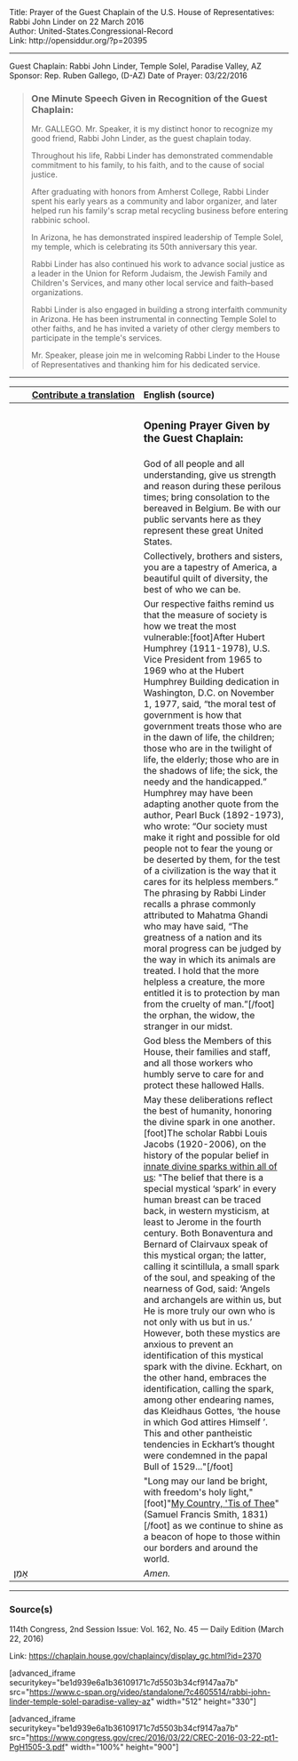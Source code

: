 <html>
<head></head>
<body>
Title: Prayer of the Guest Chaplain of the U.S. House of Representatives: Rabbi John Linder on 22 March 2016<br />
Author: United-States.Congressional-Record<br />
Link: http://opensiddur.org/?p=20395
<p />
<hr />

Guest Chaplain: Rabbi John Linder, Temple Solel, Paradise Valley, AZ
Sponsor: Rep. Ruben Gallego, (D-AZ)
Date of Prayer: 03/22/2016

<blockquote>
<h3>One Minute Speech Given in Recognition of the Guest Chaplain:</h3>
Mr. GALLEGO. Mr. Speaker, it is my distinct honor to recognize my good friend, Rabbi John Linder, as the guest chaplain today.

Throughout his life, Rabbi Linder has demonstrated commendable commitment to his family, to his faith, and to the cause of social justice.

After graduating with honors from Amherst College, Rabbi Linder spent his early years as a community and labor organizer, and later helped run his family's scrap metal recycling business before entering rabbinic school.

In Arizona, he has demonstrated inspired leadership of Temple Solel, my temple, which is celebrating its 50th anniversary this year.

Rabbi Linder has also continued his work to advance social justice as a leader in the Union for Reform Judaism, the Jewish Family and Children's Services, and many other local service and faith–based organizations.

Rabbi Linder is also engaged in building a strong interfaith community in Arizona. He has been instrumental in connecting Temple Solel to other faiths, and he has invited a variety of other clergy members to participate in the temple's services.

Mr. Speaker, please join me in welcoming Rabbi Linder to the House of Representatives and thanking him for his dedicated service.
</blockquote>

<hr />

<table style="margin-left: auto;margin-right: auto;" class="draggable">
<thead><tr><th id="x" style="text-align: right;"><a href="/contributing/upload/">Contribute a translation</a></th><th style="text-align: left;">English (source)</th></tr></thead>
<tbody>
<tr><td style="vertical-align:top;" width="46%">
<div class="liturgy"><span lang="he">

</span></div></td>
 
<td style="vertical-align:top;" width="53%">
<div class="english">
<h3>Opening Prayer Given by the Guest Chaplain:</h3>
</div></td></tr>


<tr><td style="vertical-align:top;" width="46%">
<div class="liturgy"><span lang="he">

</span></div></td>
 
<td style="vertical-align:top;" width="53%">
<div class="english">
God of all people and all understanding, 
give us strength and reason during these perilous times; 
bring consolation to the bereaved in Belgium. 
Be with our public servants here 
as they represent these great United States.
</div></td></tr>


<tr><td style="vertical-align:top;" width="46%">
<div class="liturgy"><span lang="he">

</span></div></td>
 
<td style="vertical-align:top;" width="53%">
<div class="english">
Collectively, brothers and sisters, 
you are a tapestry of America, 
a beautiful quilt of diversity, 
the best of who we can be. 
</div></td></tr>


<tr><td style="vertical-align:top;" width="46%">
<div class="liturgy"><span lang="he">

</span></div></td>
 
<td style="vertical-align:top;" width="53%">
<div class="english">
Our respective faiths remind us 
that the measure of society 
is how we treat the most vulnerable:[foot]After Hubert Humphrey (1911-1978), U.S. Vice President from 1965 to 1969 who at the Hubert Humphrey Building dedication in Washington, D.C. on November 1, 1977, said, “the moral test of government is how that government treats those who are in the dawn of life, the children; those who are in the twilight of life, the elderly; those who are in the shadows of life; the sick, the needy and the handicapped.” Humphrey may have been adapting another quote from the author, Pearl Buck (1892-1973), who wrote: “Our society must make it right and possible for old people not to fear the young or be deserted by them, for the test of a civilization is the way that it cares for its helpless members.” The phrasing by Rabbi Linder recalls a phrase commonly attributed to Mahatma Ghandi who may have said, “The greatness of a nation and its moral progress can be judged by the way in which its animals are treated. I hold that the more helpless a creature, the more entitled it is to protection by man from the cruelty of man.”[/foot]
the orphan, 
the widow, 
the stranger in our midst.
</div></td></tr>


<tr><td style="vertical-align:top;" width="46%">
<div class="liturgy"><span lang="he">

</span></div></td>
 
<td style="vertical-align:top;" width="53%">
<div class="english">
God bless the Members of this House, 
their families and staff, 
and all those workers who humbly serve 
to care for and protect 
these hallowed Halls.
</div></td></tr>


<tr><td style="vertical-align:top;" width="46%">
<div class="liturgy"><span lang="he">

</span></div></td>
 
<td style="vertical-align:top;" width="53%">
<div class="english">
May these deliberations 
reflect the best of humanity, 
honoring the divine spark in one another.[foot]The scholar Rabbi Louis Jacobs (1920-2006), on the history of the popular belief in <a href="https://louisjacobs.org/articles/the-doctrine-of-the-divine-spark-in-man-in-jewish-sources/">innate divine sparks within all of us</a>: "The belief that there is a special mystical ‘spark’ in every human breast can be traced back, in western mysticism, at least to Jerome in the fourth century. Both Bonaventura and Bernard of Clairvaux speak of this mystical organ; the latter, calling it scintillula, a small spark of the soul, and speaking of the nearness of God, said: ‘Angels and archangels are within us, but He is more truly our own who is not only with us but in us.’ However, both these mystics are anxious to prevent an identification of this mystical spark with the divine. Eckhart, on the other hand, embraces the identification, calling the spark, among other endearing names, das Kleidhaus Gottes, ‘the house in which God attires Himself ’. This and other pantheistic tendencies in Eckhart’s thought were condemned in the papal Bull of 1529..."[/foot]
</div></td></tr>


<tr><td style="vertical-align:top;" width="46%">
<div class="liturgy"><span lang="he">

</span></div></td>
 
<td style="vertical-align:top;" width="53%">
<div class="english">
"Long may our land be bright, 
with freedom's holy light,"[foot]"<a href="https://en.wikipedia.org/wiki/My_Country,_%27Tis_of_Thee">My Country, 'Tis of Thee</a>" (Samuel Francis Smith, 1831)[/foot] 
as we continue to shine 
as a beacon of hope 
to those within our borders 
and around the world.
</div></td></tr>


<tr><td style="vertical-align:top;" width="46%">
<div class="liturgy"><span lang="he">
אָמֵן׃
</span></div></td>
 
<td style="vertical-align:top;" width="53%">
<div class="english">
<em>Amen.</em>
</div></td></tr>
</tbody></table>

<hr />

<h3>Source(s)</h3>

114th Congress, 2nd Session
Issue: Vol. 162, No. 45 — Daily Edition (March 22, 2016)

Link: <a href="https://chaplain.house.gov/chaplaincy/display_gc.html?id=2370">https://chaplain.house.gov/chaplaincy/display_gc.html?id=2370</a>

[advanced_iframe securitykey="be1d939e6a1b36109171c7d5503b34cf9147aa7b" src="https://www.c-span.org/video/standalone/?c4605514/rabbi-john-linder-temple-solel-paradise-valley-az" width="512" height="330"]

[advanced_iframe securitykey="be1d939e6a1b36109171c7d5503b34cf9147aa7b" src="https://www.congress.gov/crec/2016/03/22/CREC-2016-03-22-pt1-PgH1505-3.pdf" width="100%" height="900"]
</body>
</html>